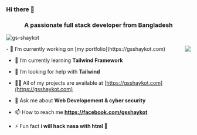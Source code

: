 ### Hi there 👋

<h3 align="center">A passionate full stack developer from Bangladesh</h3>

<p align="left"> <img src="https://komarev.com/ghpvc/?username=gs-shaykot&label=Profile%20views&color=0e75b6&style=flat" alt="gs-shaykot" /> </p>
<p><img align="right" src="https://github.com/gs-shaykot/gs-logo/blob/main/asd.gif"></img></p>
- 🔭 I’m currently working on [my portfolio](https://gsshaykot.com)

- 🌱 I’m currently learning **Tailwind Framework**

- 🤝 I’m looking for help with **Tailwind**

- 👨‍💻 All of my projects are available at [https://gsshaykot.com](https://gsshaykot.com)

- 💬 Ask me about **Web Developement & cyber security**

- 📫 How to reach me **https://facebook.com/gsshaykot**

- ⚡ Fun fact **i will hack nasa with html 🤣**

